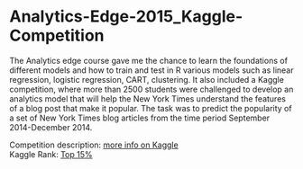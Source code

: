 # Analytics-Edge-2015_Kaggle-Competition

The Analytics edge course gave me the chance to learn the foundations of different models and how to train and test in R various models such as linear regression, logistic regression, CART, clustering. It also included a Kaggle competition, where more than 2500 students were challenged to develop an analytics model that will help the New York Times understand the features of a blog post that make it popular. The task was to predict the popularity of a set of New York Times blog articles from the time period September 2014-December 2014. 

Competition description: <a href="https://www.kaggle.com/c/15-071x-the-analytics-edge-competition-spring-2015">more info on Kaggle</a>
<br>Kaggle Rank: <a href="https://www.kaggle.com/users/329776/mdonov/results">Top 15%</a> <br>


